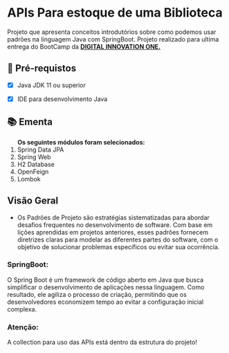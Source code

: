 <h1>
APIs Para estoque de uma Biblioteca</h1>

<p>Projeto que apresenta conceitos introdutórios sobre como podemos usar padrões na linguagem Java com SpringBoot. 
Projeto realizado para ultima entrega do BootCamp da <strong> <a href="https://web.digitalinnovation.one/home"> DIGITAL INNOVATION ONE.  </a></strong>

<h2>
🛑 Pré-requistos
</h2>

- [x] Java JDK 11 ou superior
- [x] IDE para desenvolvimento Java


<h2> 📚 Ementa</h2>
<ol>
<strong>Os seguintes módulos foram selecionados:</a></strong>
    <li>Spring Data JPA</li>
    <li>Spring Web</li>
    <li>H2 Database</li>
    <li>OpenFeign</li>
    <li>Lombok</li>
</ol>

<h2>Visão Geral</h2>
<ul>
    <li>Os Padrões de Projeto são estratégias sistematizadas para abordar desafios frequentes no desenvolvimento de software. Com base em lições aprendidas em projetos anteriores, esses padrões fornecem diretrizes claras para modelar as diferentes partes do software, com o objetivo de solucionar problemas específicos ou evitar sua ocorrência.
</ul>

<h3>SpringBoot:</h3> O Spring Boot é um framework de código aberto em Java que busca simplificar o desenvolvimento de aplicações nessa linguagem. Como resultado, ele agiliza o processo de criação, permitindo que os desenvolvedores economizem tempo ao evitar a configuração inicial complexa.

<h3>Atenção:</h3> A collection para uso das APIs está dentro da estrutura do projeto!